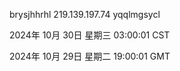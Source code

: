brysjhhrhl 219.139.197.74 yqqlmgsycl

2024年 10月 30日 星期三 03:00:01 CST

2024年 10月 29日 星期二 19:00:01 GMT
